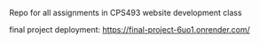 Repo for all assignments in CPS493 website development class

final project deployment: https://final-project-6uo1.onrender.com/
